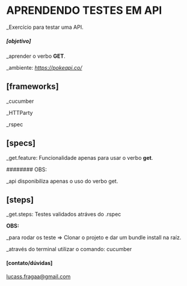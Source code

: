 # APRENDENDO TESTES EM API

_Exercício para testar uma API.

##### [objetivo]

_aprender o verbo **GET**.

_ambiente: *https://pokeapi.co/*

## [frameworks]
_cucumber

_HTTParty

_rspec


## [specs]
_get.feature: Funcionalidade apenas para usar o verbo **get**.

######## OBS:

_api disponibiliza apenas o uso do verbo get.


## [steps]
_get.steps: Testes validados atráves do .rspec

**OBS:**

_para rodar os teste => Clonar o projeto e dar um bundle install na raíz.

_através do terminal utilizar o comando: cucumber 

#### [contato/dúvidas]

lucass.fragaa@gmail.com
